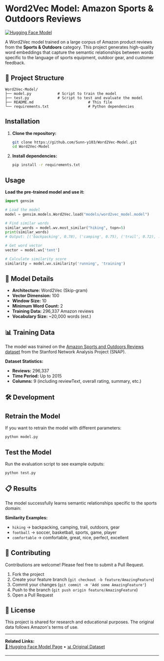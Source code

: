 # Word2Vec Model: Amazon Sports & Outdoors Reviews

[![Hugging Face Model](https://img.shields.io/badge/🤗%20Hugging%20Face-Model-blue)](https://huggingface.co/Sunny6727/Word2Vec_gensim_lib)

A Word2Vec model trained on a large corpus of Amazon product reviews from the **Sports & Outdoors** category. This project generates high-quality word embeddings that capture the semantic relationships between words specific to the language of sports equipment, outdoor gear, and customer feedback.

## 📁 Project Structure

```
Word2Vec-Model/
├── model.py            # Script to train the model
├── test.py             # Script to test and evaluate the model                           
├── README.md                         # This file
└── requirements.txt                  # Python dependencies
```

## Installation

1. **Clone the repository:**
   ```bash
   git clone https://github.com/Sunn-y103/Word2Vec-Model.git
   cd Word2Vec-Model
   ```

2. **Install dependencies:**
   ```bash
   pip install -r requirements.txt
   ```

## Usage

**Load the pre-trained model and use it:**
```python
import gensim

# Load the model
model = gensim.models.Word2Vec.load("models/word2vec_model.model")

# Find similar words
similar_words = model.wv.most_similar("hiking", topn=5)
print(similar_words)
# Output: [('backpacking', 0.78), ('camping', 0.75), ('trail', 0.72), ...]

# Get word vector
vector = model.wv['tent']

# Calculate similarity score
similarity = model.wv.similarity('running', 'training')
```

## 🧠 Model Details

- **Architecture:** Word2Vec (Skip-gram)
- **Vector Dimension:** 100
- **Window Size:** 10
- **Minimum Word Count:** 2
- **Training Data:** 296,337 Amazon reviews
- **Vocabulary Size:** ~20,000 words (est.)

## 📊 Training Data

The model was trained on the [Amazon Sports and Outdoors Reviews dataset](https://snap.stanford.edu/data/amazon/productGraph/categoryFiles/reviews_Sports_and_Outdoors_5.json.gz) from the Stanford Network Analysis Project (SNAP).

**Dataset Statistics:**
- **Reviews:** 296,337
- **Time Period:** Up to 2015
- **Columns:** 9 (including reviewText, overall rating, summary, etc.)

## 🛠️ Development

## Retrain the Model

If you want to retrain the model with different parameters:

```bash
python model.py
```

## Test the Model

Run the evaluation script to see example outputs:

```bash
python test.py
```

## 📋 Results

The model successfully learns semantic relationships specific to the sports domain:

**Similarity Examples:**
- `hiking` → backpacking, camping, trail, outdoors, gear
- `football` → soccer, basketball, sports, game, player
- `comfortable` → comfortable, great, nice, perfect, excellent

## 🤝 Contributing

Contributions are welcome! Please feel free to submit a Pull Request.

1. Fork the project
2. Create your feature branch (`git checkout -b feature/AmazingFeature`)
3. Commit your changes (`git commit -m 'Add some AmazingFeature'`)
4. Push to the branch (`git push origin feature/AmazingFeature`)
5. Open a Pull Request

## 📜 License

This project is shared for research and educational purposes. The original data follows Amazon's terms of use.


---

**Related Links:**  
[🤗 Hugging Face Model Page](https://huggingface.co/Sunny6727/Word2Vec_gensim_lib) • 
[📊 Original Dataset](https://snap.stanford.edu/data/amazon/productGraph/categoryFiles/reviews_Sports_and_Outdoors_5.json.gz)

---
